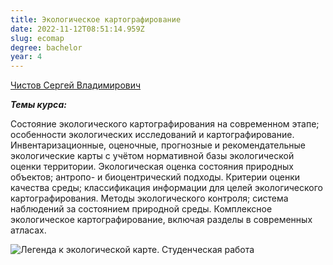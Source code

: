 ```yaml
---
title: Экологическое картографирование
date: 2022-11-12T08:51:14.959Z
slug: ecomap
degree: bachelor
year: 4
---
```


[Чистов Сергей Владимирович](/people/chistov)

**_Темы курса:_**

Состояние экологического картографирования на современном этапе; особенности экологических исследований и картографирование. Инвентаризационные, оценочные, прогнозные и рекомендательные экологические карты с учётом нормативной базы экологической оценки территории. Экологическая оценка состояния природных объектов; антропо- и биоцентрический подходы. Критерии оценки качества среды; классификация информации для целей экологического картографирования. Методы экологического контроля; система наблюдений за состоянием природной среды. Комплексное экологическое картографирование, включая разделы в современных атласах.</div>

![Легенда к экологической карте. Студенческая работа](~/assets/images/ecomap1.jpg 'Легенда к экологической карте. Студенческая работа')
